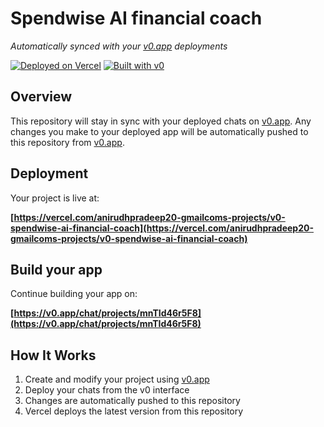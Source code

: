 # Spendwise AI financial coach

*Automatically synced with your [v0.app](https://v0.app) deployments*

[![Deployed on Vercel](https://img.shields.io/badge/Deployed%20on-Vercel-black?style=for-the-badge&logo=vercel)](https://vercel.com/anirudhpradeep20-gmailcoms-projects/v0-spendwise-ai-financial-coach)
[![Built with v0](https://img.shields.io/badge/Built%20with-v0.app-black?style=for-the-badge)](https://v0.app/chat/projects/mnTId46r5F8)

## Overview

This repository will stay in sync with your deployed chats on [v0.app](https://v0.app).
Any changes you make to your deployed app will be automatically pushed to this repository from [v0.app](https://v0.app).

## Deployment

Your project is live at:

**[https://vercel.com/anirudhpradeep20-gmailcoms-projects/v0-spendwise-ai-financial-coach](https://vercel.com/anirudhpradeep20-gmailcoms-projects/v0-spendwise-ai-financial-coach)**

## Build your app

Continue building your app on:

**[https://v0.app/chat/projects/mnTId46r5F8](https://v0.app/chat/projects/mnTId46r5F8)**

## How It Works

1. Create and modify your project using [v0.app](https://v0.app)
2. Deploy your chats from the v0 interface
3. Changes are automatically pushed to this repository
4. Vercel deploys the latest version from this repository